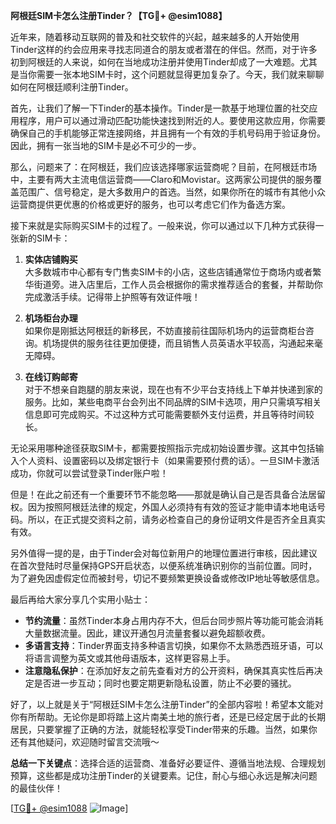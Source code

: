 **阿根廷SIM卡怎么注册Tinder？【TG💪+ @esim1088】**

近年来，随着移动互联网的普及和社交软件的兴起，越来越多的人开始使用Tinder这样的约会应用来寻找志同道合的朋友或者潜在的伴侣。然而，对于许多初到阿根廷的人来说，如何在当地成功注册并使用Tinder却成了一大难题。尤其是当你需要一张本地SIM卡时，这个问题就显得更加复杂了。今天，我们就来聊聊如何在阿根廷顺利注册Tinder。

首先，让我们了解一下Tinder的基本操作。Tinder是一款基于地理位置的社交应用程序，用户可以通过滑动匹配功能快速找到附近的人。要使用这款应用，你需要确保自己的手机能够正常连接网络，并且拥有一个有效的手机号码用于验证身份。因此，拥有一张当地的SIM卡是必不可少的一步。

那么，问题来了：在阿根廷，我们应该选择哪家运营商呢？目前，在阿根廷市场中，主要有两大主流电信运营商——Claro和Movistar。这两家公司提供的服务覆盖范围广、信号稳定，是大多数用户的首选。当然，如果你所在的城市有其他小众运营商提供更优惠的价格或更好的服务，也可以考虑它们作为备选方案。

接下来就是实际购买SIM卡的过程了。一般来说，你可以通过以下几种方式获得一张新的SIM卡：

1. **实体店铺购买**  
   大多数城市中心都有专门售卖SIM卡的小店，这些店铺通常位于商场内或者繁华街道旁。进入店里后，工作人员会根据你的需求推荐适合的套餐，并帮助你完成激活手续。记得带上护照等有效证件哦！

2. **机场柜台办理**  
   如果你是刚抵达阿根廷的新移民，不妨直接前往国际机场内的运营商柜台咨询。机场提供的服务往往更加便捷，而且销售人员英语水平较高，沟通起来毫无障碍。

3. **在线订购邮寄**  
   对于不想亲自跑腿的朋友来说，现在也有不少平台支持线上下单并快递到家的服务。比如，某些电商平台会列出不同品牌的SIM卡选项，用户只需填写相关信息即可完成购买。不过这种方式可能需要额外支付运费，并且等待时间较长。

无论采用哪种途径获取SIM卡，都需要按照指示完成初始设置步骤。这其中包括输入个人资料、设置密码以及绑定银行卡（如果需要预付费的话）。一旦SIM卡激活成功，你就可以尝试登录Tinder账户啦！

但是！在此之前还有一个重要环节不能忽略——那就是确认自己是否具备合法居留权。因为按照阿根廷法律的规定，外国人必须持有有效的签证才能申请本地电话号码。所以，在正式提交资料之前，请务必检查自己的身份证明文件是否齐全且真实有效。

另外值得一提的是，由于Tinder会对每位新用户的地理位置进行审核，因此建议在首次登陆时尽量保持GPS开启状态，以便系统准确识别你的当前位置。同时，为了避免因虚假定位而被封号，切记不要频繁更换设备或修改IP地址等敏感信息。

最后再给大家分享几个实用小贴士：
- **节约流量**：虽然Tinder本身占用内存不大，但后台同步照片等功能可能会消耗大量数据流量。因此，建议开通包月流量套餐以避免超额收费。
- **多语言支持**：Tinder界面支持多种语言切换，如果你不太熟悉西班牙语，可以将语言调整为英文或其他母语版本，这样更容易上手。
- **注意隐私保护**：在添加好友之前先查看对方的公开资料，确保其真实性后再决定是否进一步互动；同时也要定期更新隐私设置，防止不必要的骚扰。

好了，以上就是关于“阿根廷SIM卡怎么注册Tinder”的全部内容啦！希望本文能对你有所帮助。无论你是即将踏上这片南美土地的旅行者，还是已经定居于此的长期居民，只要掌握了正确的方法，就能轻松享受Tinder带来的乐趣。当然，如果你还有其他疑问，欢迎随时留言交流哦～

**总结一下关键点**：选择合适的运营商、准备好必要证件、遵循当地法规、合理规划预算，这些都是成功注册Tinder的关键要素。记住，耐心与细心永远是解决问题的最佳伙伴！

[[TG💪+ @esim1088](https://t.me/s/esim1088) ![Image](https://i.postimg.cc/4NQfJmqS/Snipaste-2025-05-13-00-14-12.png)]